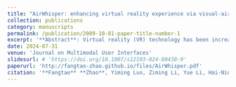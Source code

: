```yaml
---
title: "AirWhisper: enhancing virtual reality experience via visual-airflow multimodal feedback"
collection: publications
category: manuscripts
permalink: /publication/2009-10-01-paper-title-number-1
excerpt: '**Abstract**: Virtual reality (VR) technology has been increasingly focusing on incorporating multimodal outputs to enhance the sense of immersion and realism. In this work, we developed AirWhisper, a modular wearable device that provides dynamic airflow feedback to enhance VR experiences. AirWhisper simulates wind from multiple directions around the user’s head via four micro fans and 3D-printed attachments. We applied a Just Noticeable Difference study to support the design of the control system and explore the user’s perception of the characteristics of the airflow in different directions. Through multimodal comparison experiments, we find that vision-airflow multimodality output can improve the user’s VR experience from several perspectives. Finally, we designed scenarios with different airflow change patterns and different levels of interaction to test AirWhisper’s performance in various contexts and explore the differences in users’ perception of airflow under different virtual environment conditions. Our work shows the importance of developing human-centered multimodal feedback adaptive learning models that can make real-time dynamic changes based on the user’s perceptual characteristics and environmental features.'
date: 2024-07-31
venue: 'Journal on Multimodal User Interfaces'
slidesurl: # 'https://doi.org/10.1007/s12193-024-00438-9'
paperurl: 'http://fangtao-zhao.github.io/files/AirWhisper.pdf'
citation: '**Fangtao** **Zhao**, Yiming Luo, Ziming Li, Yue Li, Hai-Ning Liang. (2024), “AirWhisper: Enhancing Virtual Reality Experience via Visual-Airflow Multimodal Feedback.”, Journal on Multimodal User Interfaces'
---
```

